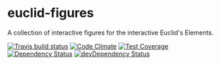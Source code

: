 # euclid-figures

A collection of interactive figures for the interactive Euclid&#39;s Elements.

[![Travis build status](http://img.shields.io/travis/aeschylus/euclid-figures.svg?style=flat)](https://travis-ci.org/aeschylus/euclid-figures)
[![Code Climate](https://codeclimate.com/github/aeschylus/euclid-figures/badges/gpa.svg)](https://codeclimate.com/github/aeschylus/euclid-figures)
[![Test Coverage](https://codeclimate.com/github/aeschylus/euclid-figures/badges/coverage.svg)](https://codeclimate.com/github/aeschylus/euclid-figures)
[![Dependency Status](https://david-dm.org/aeschylus/euclid-figures.svg)](https://david-dm.org/aeschylus/euclid-figures)
[![devDependency Status](https://david-dm.org/aeschylus/euclid-figures/dev-status.svg)](https://david-dm.org/aeschylus/euclid-figures#info=devDependencies)
